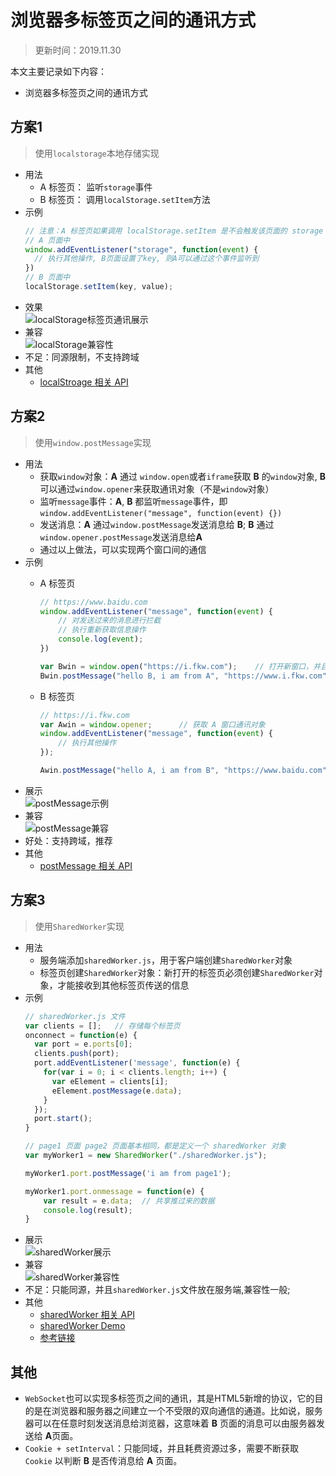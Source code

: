 # 浏览器多标签页之间的通讯方式
> 更新时间：2019.11.30

本文主要记录如下内容：
* 浏览器多标签页之间的通讯方式

## 方案1
> 使用`localstorage`本地存储实现

* 用法
  * A 标签页： 监听`storage`事件
  * B 标签页： 调用`localStorage.setItem`方法
* 示例
    ``` js
    // 注意：A 标签页如果调用 localStorage.setItem 是不会触发该页面的 storage 事件的
    // A 页面中
    window.addEventListener("storage", function(event) {
      // 执行其他操作, B页面设置了key, 则A可以通过这个事件监听到
    })
    // B 页面中
    localStorage.setItem(key, value);
    
    ```
* 效果
    <br>![localStorage标签页通讯展示](https://wuqiongjie.github.io/qjie-note/gif/localStorage.gif)
* 兼容
  <br>![localStorage兼容性](https://wuqiongjie.github.io/qjie-note/static/localStorage.png)
* 不足：同源限制，不支持跨域
* 其他
  * [localStroage 相关 API](https://developer.mozilla.org/en-US/docs/Web/API/Window/localStorage)

## 方案2
> 使用`window.postMessage`实现

* 用法
    * 获取`window`对象：**A** 通过 `window.open`或者`iframe`获取 **B** 的`window`对象, **B** 可以通过`window.opener`来获取通讯对象（不是`window`对象）
    * 监听`message`事件：**A**, **B** 都监听`message`事件，即`window.addEventListener("message", function(event) {})`
    * 发送消息：**A** 通过`window.postMessage`发送消息给 **B**; **B** 通过`window.opener.postMessage`发送消息给**A**
    * 通过以上做法，可以实现两个窗口间的通信
* 示例
  * A 标签页
    ``` js
    // https://www.baidu.com
    window.addEventListener("message", function(event) {
        // 对发送过来的消息进行拦截
        // 执行重新获取信息操作
        console.log(event);
    })

    var Bwin = window.open("https://i.fkw.com");    // 打开新窗口，并且获取 B 窗口的 window 对象
    Bwin.postMessage("hello B, i am from A", "https://www.i.fkw.com");   // 发送消息给 B 窗口
    ```

  * B 标签页
    ``` js
    // https://i.fkw.com
    var Awin = window.opener;      // 获取 A 窗口通讯对象
    window.addEventListener("message", function(event) {
        // 执行其他操作
    });
    
    Awin.postMessage("hello A, i am from B", "https://www.baidu.com");  // 发送消息给 A 窗口
    ```
* 展示
    <br>![postMessage示例](https://wuqiongjie.github.io/qjie-note/gif/postMessage.gif)
* 兼容
    <br>![postMessage兼容](https://wuqiongjie.github.io/qjie-note/static/postMessage.png)
* 好处：支持跨域，推荐
* 其他
    * [postMessage 相关 API](https://developer.mozilla.org/en-US/docs/Web/API/Window/postMessage)

## 方案3
> 使用`SharedWorker`实现

* 用法
    * 服务端添加`sharedWorker.js`，用于客户端创建`SharedWorker`对象
    * 标签页创建`SharedWorker`对象：新打开的标签页必须创建`SharedWorker`对象，才能接收到其他标签页传送的信息
* 示例
    ``` js
    // sharedWorker.js 文件
    var clients = [];   // 存储每个标签页
    onconnect = function(e) {
      var port = e.ports[0];
      clients.push(port);   
      port.addEventListener('message', function(e) {
        for(var i = 0; i < clients.length; i++) {
          var eElement = clients[i];
          eElement.postMessage(e.data);
        }
      });
      port.start();
    }
    
    // page1 页面 page2 页面基本相同，都是定义一个 sharedWorker 对象
    var myWorker1 = new SharedWorker("./sharedWorker.js");
  
    myWorker1.port.postMessage('i am from page1');
  
    myWorker1.port.onmessage = function(e) {
        var result = e.data;  // 共享推过来的数据
        console.log(result);
    }
    ```
* 展示
    <br>![sharedWorker展示](https://wuqiongjie.github.io/qjie-note/gif/sharedWorker.gif)
* 兼容
    <br>![sharedWorker兼容性](https://wuqiongjie.github.io/qjie-note/static/sharedWorker.png)
* 不足：只能同源，并且`sharedWorker.js`文件放在服务端,兼容性一般; 
* 其他
    * [sharedWorker 相关 API ](https://developer.mozilla.org/en-US/docs/Web/API/SharedWorker)   
    * [sharedWorker Demo](https://github.com/wuqiongjie/communicationDemo)
    * [参考链接](https://zhuanlan.zhihu.com/p/38380765)

## 其他
* `WebSocket`也可以实现多标签页之间的通讯，其是HTML5新增的协议，它的目的是在浏览器和服务器之间建立一个不受限的双向通信的通道。比如说，服务器可以在任意时刻发送消息给浏览器，这意味着 **B** 页面的消息可以由服务器发送给 **A**页面。
* `Cookie + setInterval`：只能同域，并且耗费资源过多，需要不断获取 `Cookie` 以判断 **B** 是否传消息给 **A** 页面。
